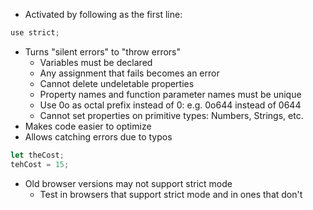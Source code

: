 - Activated by following as the first line:
```js
use strict;
```
- Turns "silent errors" to "throw errors"
	- Variables must be declared 
	- Any assignment that fails becomes an error
	- Cannot delete undeletable properties
	- Property names and function parameter names must be unique
	- Use 0o as octal prefix instead of 0: e.g. 0o644 instead of 0644
	- Cannot set properties on primitive types: Numbers, Strings, etc.
- Makes code easier to optimize
- Allows catching errors due to typos
```js
let theCost;
tehCost = 15;
```
- Old browser versions may not support strict mode
	- Test in browsers that support strict mode and in ones that don't
